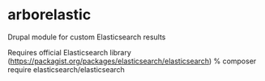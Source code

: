 # arborelastic
Drupal module for custom Elasticsearch results

Requires official Elasticsearch library (https://packagist.org/packages/elasticsearch/elasticsearch)
% composer require elasticsearch/elasticsearch
